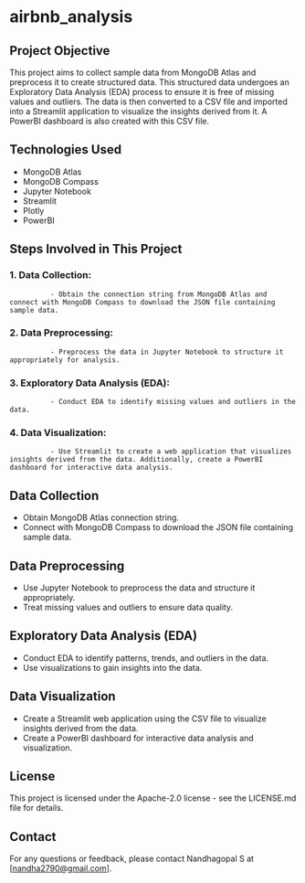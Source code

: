 # airbnb_analysis

## Project Objective
This project aims to collect sample data from MongoDB Atlas and preprocess it to create structured data. This structured data undergoes an Exploratory Data Analysis (EDA) process to ensure it is free of missing values and outliers. The data is then converted to a CSV file and imported into a Streamlit application to visualize the insights derived from it. A PowerBI dashboard is also created with this CSV file.

## Technologies Used
- MongoDB Atlas
- MongoDB Compass
- Jupyter Notebook
- Streamlit
- Plotly
- PowerBI

## Steps Involved in This Project
### 1. Data Collection:
              - Obtain the connection string from MongoDB Atlas and connect with MongoDB Compass to download the JSON file containing sample data.
### 2. Data Preprocessing: 
              - Preprocess the data in Jupyter Notebook to structure it appropriately for analysis.
### 3. Exploratory Data Analysis (EDA): 
              - Conduct EDA to identify missing values and outliers in the data.
### 4. Data Visualization: 
              - Use Streamlit to create a web application that visualizes insights derived from the data. Additionally, create a PowerBI dashboard for interactive data analysis.

## Data Collection
- Obtain MongoDB Atlas connection string.
- Connect with MongoDB Compass to download the JSON file containing sample data.

## Data Preprocessing
- Use Jupyter Notebook to preprocess the data and structure it appropriately.
- Treat missing values and outliers to ensure data quality.

## Exploratory Data Analysis (EDA)
- Conduct EDA to identify patterns, trends, and outliers in the data.
- Use visualizations to gain insights into the data.

## Data Visualization
- Create a Streamlit web application using the CSV file to visualize insights derived from the data.
- Create a PowerBI dashboard for interactive data analysis and visualization.

## License
This project is licensed under the Apache-2.0 license - see the LICENSE.md file for details.

## Contact
For any questions or feedback, please contact Nandhagopal S at [nandha2790@gmail.com].
